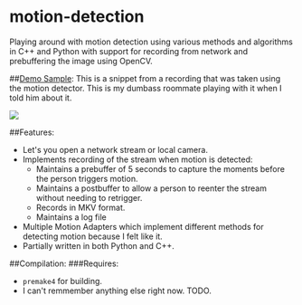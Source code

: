 motion-detection
================

Playing around with motion detection using various methods and algorithms in C++ and Python with support for recording from network and prebuffering the image using OpenCV.

##[Demo Sample](http://gfycat.com/BrokenGroundedAstarte):
This is a snippet from a recording that was taken using the motion detector. This is my dumbass roommate playing with it when I told him about it.

![](http://giant.gfycat.com/BrokenGroundedAstarte.gif)

##Features:
- Let's you open a network stream or local camera.
- Implements recording of the stream when motion is detected:
  - Maintains a prebuffer of 5 seconds to capture the moments before the person triggers motion.
  - Maintains a postbuffer to allow a person to reenter the stream without needing to retrigger.
  - Records in MKV format.
  - Maintains a log file
- Multiple Motion Adapters which implement different methods for detecting motion because I felt like it.
- Partially written in both Python and C++.

##Compilation:
###Requires:
- `premake4` for building.
- I can't remmember anything else right now. TODO.